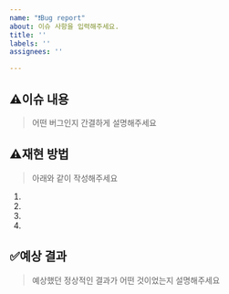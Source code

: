 ```yaml
---
name: "❗️Bug report"
about: 이슈 사항을 입력해주세요.
title: ''
labels: ''
assignees: ''

---
```


## ⚠️이슈 내용
> 어떤 버그인지 간결하게 설명해주세요

## ⚠️재현 방법
> 아래와 같이 작성해주세요
1. 
2. 
3. 
4. 

## ✅예상 결과
> 예상했던 정상적인 결과가 어떤 것이었는지 설명해주세요
